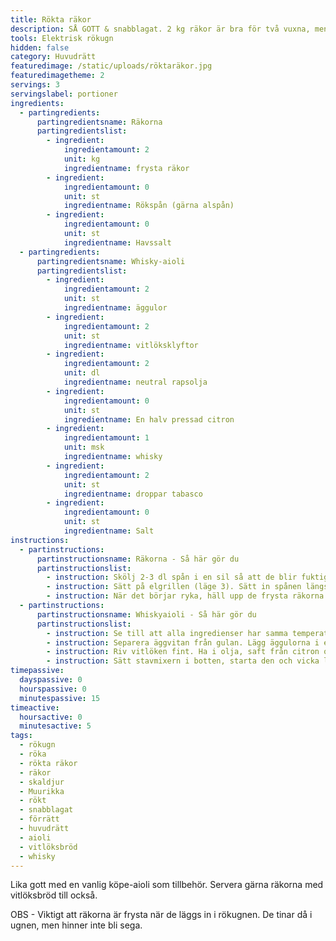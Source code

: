 ```yaml
---
title: Rökta räkor
description: SÅ GOTT & snabblagat. 2 kg räkor är bra för två vuxna, men om de serveras med tillbehör som aioli och bröd, räcker 2 kg för 3-4 personer beroende på hunger...
tools: Elektrisk rökugn
hidden: false
category: Huvudrätt
featuredimage: /static/uploads/röktaräkor.jpg
featuredimagetheme: 2
servings: 3
servingslabel: portioner
ingredients:
  - partingredients:
      partingredientsname: Räkorna
      partingredientslist:
        - ingredient:
            ingredientamount: 2
            unit: kg
            ingredientname: frysta räkor
        - ingredient:
            ingredientamount: 0
            unit: st
            ingredientname: Rökspån (gärna alspån)
        - ingredient:
            ingredientamount: 0
            unit: st
            ingredientname: Havssalt
  - partingredients:
      partingredientsname: Whisky-aioli
      partingredientslist:
        - ingredient:
            ingredientamount: 2
            unit: st
            ingredientname: äggulor
        - ingredient:
            ingredientamount: 2
            unit: st
            ingredientname: vitlöksklyftor
        - ingredient:
            ingredientamount: 2
            unit: dl
            ingredientname: neutral rapsolja
        - ingredient:
            ingredientamount: 0
            unit: st
            ingredientname: En halv pressad citron
        - ingredient:
            ingredientamount: 1
            unit: msk
            ingredientname: whisky
        - ingredient:
            ingredientamount: 2
            unit: st
            ingredientname: droppar tabasco
        - ingredient:
            ingredientamount: 0
            unit: st
            ingredientname: Salt
instructions:
  - partinstructions:
      partinstructionsname: Räkorna - Så här gör du
      partinstructionslist:
        - instruction: Skölj 2-3 dl spån i en sil så att de blir fuktiga. Lägg dem sedan på spånbrickan och tillsätt ett par sockerbitar (alt. strösocker som sprids ut jämnt över spånen).
        - instruction: Sätt på elgrillen (läge 3). Sätt in spånen längst ned i rökugnen. Stäng sedan luckan.
        - instruction: När det börjar ryka, häll upp de frysta räkorna i nätkorgar och sätt in dem i rökugnen. Låt räkorna stå i ca. 15 minuter. Öppna luckan, skaka om och låt stå i någon minut till.
  - partinstructions:
      partinstructionsname: Whiskyaioli - Så här gör du
      partinstructionslist:
        - instruction: Se till att alla ingredienser har samma temperatur. Antingen rumstempererade eller kylskåpskalla.
        - instruction: Separera äggvitan från gulan. Lägg äggulorna i en hög skål, jag brukar ta ett litermått.
        - instruction: Riv vitlöken fint. Ha i olja, saft från citron och whisky. Börja med en mindre mängd och smaka dig fram.
        - instruction: Sätt stavmixern i botten, starta den och vicka lite på den tills allt blandats till en krämig aioli. Smaka av med tabasco och salt.
timepassive:
  dayspassive: 0
  hourspassive: 0
  minutespassive: 15
timeactive:
  hoursactive: 0
  minutesactive: 5
tags:
  - rökugn
  - röka
  - rökta räkor
  - räkor
  - skaldjur
  - Muurikka
  - rökt
  - snabblagat
  - förrätt
  - huvudrätt
  - aioli
  - vitlöksbröd
  - whisky
---
```

Lika gott med en vanlig köpe-aioli som tillbehör. Servera gärna räkorna med vitlöksbröd till också.

OBS - Viktigt att räkorna är frysta när de läggs in i rökugnen. De tinar då i ugnen, men hinner inte bli sega.
